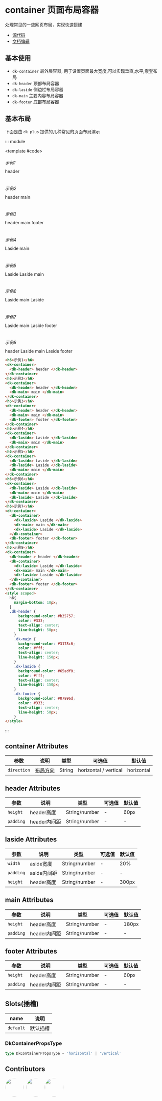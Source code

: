 # container 页面布局容器

处理常见的一些网页布局，实现快速搭建

- [源代码](https://github.com/dk-plus-ui/dk-plus-ui/tree/master/packages/components/dkcontainer)
- [文档编辑](https://github.com/dk-plus-ui/dk-plus-ui/blob/master/docs/zh/components/container.md)

## 基本使用

- `dk-container` 最外层容器, 用于设置页面最大宽度,可以实现垂直,水平,嵌套布局
- `dk-header` 顶部布局容器
- `dk-laside` 侧边栏布局容器
- `dk-main` 主要内容布局容器
- `dk-footer` 底部布局容器


## 基本布局

下面是由 `dk plus` 提供的几种常见的页面布局演示

::: module

<template #code>
  <h6>示例1</h6>
  <dk-container>
    <dk-header> header </dk-header>
  </dk-container>
  <br/>
  <br/>
  <h6>示例2</h6>
  <dk-container>
    <dk-header> header </dk-header>
    <dk-main> main </dk-main>
  </dk-container>
  <br/>
  <br/>
  <h6>示例3</h6>
  <dk-container>
    <dk-header> header </dk-header>
    <dk-main> main </dk-main>
    <dk-footer> footer </dk-footer>
  </dk-container>
  <br/>
  <br/>
  <h6>示例4</h6>
  <dk-container>
    <dk-laside> Laside </dk-laside>
    <dk-main> main </dk-main>
  </dk-container>
  <br/>
  <br/>
  <h6>示例5</h6>
  <dk-container>
    <dk-laside> Laside </dk-laside>
    <dk-laside> Laside </dk-laside>
    <dk-main> main </dk-main>
  </dk-container>
  <br/>
  <br/>
  <h6>示例6</h6>
  <dk-container>
    <dk-laside> Laside </dk-laside>
    <dk-main> main </dk-main>
    <dk-laside> Laside </dk-laside>
  </dk-container>
  <br/>
  <br/>
  <h6>示例7</h6>
  <dk-container>
    <dk-container>
      <dk-laside> Laside </dk-laside>
      <dk-main> main </dk-main>
      <dk-laside> Laside </dk-laside>
    </dk-container>
    <dk-footer> footer </dk-footer>
  </dk-container>
  <br/>
  <br/>
  <h6>示例8</h6>
  <dk-container>
    <dk-header > header </dk-header>
    <dk-container>
      <dk-laside> Laside </dk-laside>
      <dk-main> main </dk-main>
      <dk-laside> Laside </dk-laside>
    </dk-container>
    <dk-footer> footer </dk-footer>
  </dk-container>
</template>

```html
<h6>示例1</h6>
<dk-container>
  <dk-header> header </dk-header>
</dk-container>
<h6>示例2</h6>
<dk-container>
  <dk-header> header </dk-header>
  <dk-main> main </dk-main>
</dk-container>
<h6>示例3</h6>
<dk-container>
  <dk-header> header </dk-header>
  <dk-main> main </dk-main>
  <dk-footer> footer </dk-footer>
</dk-container>
<h6>示例4</h6>
<dk-container>
  <dk-laside> Laside </dk-laside>
  <dk-main> main </dk-main>
</dk-container>
<h6>示例5</h6>
<dk-container>
  <dk-laside> Laside </dk-laside>
  <dk-laside> Laside </dk-laside>
  <dk-main> main </dk-main>
</dk-container>
<h6>示例6</h6>
<dk-container>
  <dk-laside> Laside </dk-laside>
  <dk-main> main </dk-main>
  <dk-laside> Laside </dk-laside>
</dk-container>
<h6>示例7</h6>
<dk-container>
  <dk-container>
    <dk-laside> Laside </dk-laside>
    <dk-main> main </dk-main>
    <dk-laside> Laside </dk-laside>
  </dk-container>
  <dk-footer> footer </dk-footer>
</dk-container>
<h6>示例8</h6>
<dk-container>
  <dk-header > header </dk-header>
  <dk-container>
    <dk-laside> Laside </dk-laside>
    <dk-main> main </dk-main>
    <dk-laside> Laside </dk-laside>
  </dk-container>
  <dk-footer> footer </dk-footer>
</dk-container>
<style scoped>
  h6{
    margin-bottom: 10px;
  }
  .dk-header {
      background-color: #b35757;
      color: #333;
      text-align: center;
      line-height: 50px;
    }
    .dk-main {
      background-color: #3178c6;
      color: #fff;
      text-align: center;
      line-height: 150px;
    }
    .dk-laside {
      background-color: #65adf0;
      color: #fff;
      text-align: center;
      line-height: 150px;
    }
    .dk-footer {
      background-color: #07996d;
      color: #333;
      text-align: center;
      line-height: 50px;
    }
</style>
```

:::

## container Attributes

| 参数 | 说明| 类型| 可选值| 默认值 |
| ---- | ----| ---- | -------| ------ |
| `direction` |<a href="#DkContainerPropsType">布局方向</a>   | String | horizontal / vertical | horizontal |

## header Attributes

| 参数 | 说明| 类型| 可选值| 默认值 |
| ---- | ----| ---- | -------| ------ |
| `height` | header高度   | String/number | - | 60px |
| `padding` | header内间距   | String/number | - | - |

## laside Attributes

| 参数 | 说明| 类型| 可选值| 默认值 |
| ---- | ----| ---- | -------| ------ |
| `width` | aside宽度   | String/number | - | 20% |
| `padding` | aside内间距   | String/number | - | - |
| `height` | header高度   | String/number | - | 300px |

## main Attributes

| 参数 | 说明| 类型| 可选值| 默认值 |
| ---- | ----| ---- | -------| ------ |
| `height` | header高度   | String/number | - | 180px |
| `padding` | header内间距   | String/number | - | - |

## footer Attributes

| 参数 | 说明| 类型| 可选值| 默认值 |
| ---- | ----| ---- | -------| ------ |
| `height` | header高度   | String/number | - | 60px |
| `padding` | header内间距   | String/number | - | - |

## Slots(插槽)

| name | 说明|
| ---- | ----|
| `default` | 默认插槽 |

### DkContainerPropsType

```ts
type DkContainerPropsType = 'horizontal' | 'vertical'
```

## Contributors

<div style='display: flex;'>
  <a href="https://github.com/dk-plus-ui" target="_blank" style='margin-right:10px;'>
    <img style='width:60px;height:60px;border-radius: 50%;' src="https://avatars.githubusercontent.com/u/88755587?v=4" />
  </a>
  <a href="https://github.com/WangYingJay" target="_blank">
    <img style='width:60px;height:60px;border-radius: 50%;' src="https://avatars.githubusercontent.com/u/117073291?s=64&v=4"/>
  </a>
  <a href="https://github.com/bugfix2020" target="_blank">
    <img style='width:60px;height:60px;border-radius: 50%;' src="https://avatars.githubusercontent.com/u/29813979?v=4"/>
  </a>
</div>

<style  scoped>
  h6{
    margin-bottom: 10px;
  }
  .dk-header {
      background-color: #b35757;
      color: #333;
      text-align: center;
      line-height: 50px;
    }
    .dk-main {
      background-color: #3178c6;
      color: #fff;
      text-align: center;
      line-height: 150px;
    }
    .dk-laside {
      background-color: #65adf0;
      color: #fff;
      text-align: center;
      line-height: 150px;
    }
    .dk-footer {
      background-color: #07996d;
      color: #333;
      text-align: center;
      line-height: 50px;
    }
</style>